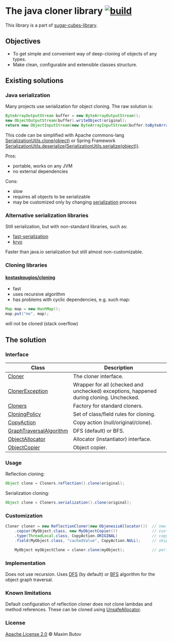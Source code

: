 
# The java cloner library [![build](https://github.com/mbutov/sugar-cubes-cloner/actions/workflows/build.yml/badge.svg)](https://github.com/mbutov/sugar-cubes-cloner/actions/workflows/build.yml)
           
This library is a part of [sugar-cubes-library](https://github.com/mbutov/sugar-cubes).

## Objectives

- To get simple and convenient way of deep-cloning of objects of any types.
- Make clean, configurable and extensible classes structure.

## Existing solutions
                    
### Java serialization

Many projects use serialization for object cloning. The raw solution is: 
```java
ByteArrayOutputStream buffer = new ByteArrayOutputStream();
new ObjectOutputStream(buffer).writeObject(original);
return new ObjectInputStream(new ByteArrayInputStream(buffer.toByteArray())).readObject();
```
This code can be simplified with Apache commons-lang [SerializationUtils.clone(object)](https://commons.apache.org/proper/commons-lang/apidocs/org/apache/commons/lang3/SerializationUtils.html#clone-T-) or Spring Framework [SerializationUtils.deserialize(SerializationUtils.serialize(object))](https://docs.spring.io/spring-framework/docs/current/javadoc-api/org/springframework/util/SerializationUtils.html).

Pros:
- portable, works on any JVM
- no external dependencies

Cons:
- slow
- requires all objects to be serializable
- may be customized only by changing [serialization](https://docs.oracle.com/javase/8/docs/api/java/io/Serializable.html) process

### Alternative serialization libraries
                                       
Still serialization, but with non-standard libraries, such as:
- [fast-serialization](https://github.com/RuedigerMoeller/fast-serialization)
- [kryo](https://github.com/EsotericSoftware/kryo)
      
Faster than java.io serialization but still almost non-customizable.

### Cloning libraries

#### [kostaskougios/cloning](https://github.com/kostaskougios/cloning)
- fast
- uses recursive algorithm 
- has problems with cyclic dependencies, e.g. such map:
```java
Map map = new HashMap();
map.put("me", map);
``` 
will not be cloned (stack overflow)                                                      

## The solution

### Interface

| Class | Description |
| --- | --- |
| [Cloner](src/main/java/org/sugarcubes/cloner/Cloner.java) | The cloner interface. |
| [ClonerException](src/main/java/org/sugarcubes/cloner/ClonerException.java) | Wrapper for all (checked and unchecked) exceptions, happened during cloning. Unchecked. |
| [Cloners](src/main/java/org/sugarcubes/cloner/Cloners.java) | Factory for standard cloners. |
| [CloningPolicy](src/main/java/org/sugarcubes/cloner/CloningPolicy.java) | Set of class/field rules for cloning. |
| [CopyAction](src/main/java/org/sugarcubes/cloner/CopyAction.java) | Copy action (null/original/clone). |
| [GraphTraversalAlgorithm](src/main/java/org/sugarcubes/cloner/GraphTraversalAlgorithm.java) | DFS (default) or BFS. |
| [ObjectAllocator](src/main/java/org/sugarcubes/cloner/ObjectAllocator.java)| Allocator (instantiator) interface. |
| [ObjectCopier](src/main/java/org/sugarcubes/cloner/ObjectCopier.java) | Object copier. |

### Usage

Reflection cloning:
```java
Object clone = Cloners.reflection().clone(original);
```

Serialization cloning:
```java
Object clone = Cloners.serialization().clone(original);
```

### Customization
```java
Cloner cloner = new ReflectionCloner(new ObjenesisAllocator())  // new cloner instance with custom allocator
    .copier(MyObject.class, new MyObjectCopier())               // custom copier for MyObject type
    .type(ThreadLocal.class, CopyAction.ORIGINAL)               // copy thread locals by reference 
    .field(MyObject.class, "cachedValue", CopyAction.NULL);     // skip MyObject.cachedValue field

    MyObject myObjectClone = cloner.clone(myObject);            // perform cloning
```
          
### Implementation
                  
Does not use recursion. Uses [DFS](https://en.wikipedia.org/wiki/Depth-first_search) (by default) or [BFS](https://en.wikipedia.org/wiki/Breadth-first_search) algorithm for the object graph traversal.

### Known limitations

Default configuration of reflection cloner does not clone lambdas and method references. These can be cloned using [UnsafeAllocator](src/main/java/org/sugarcubes/cloner/unsafe/UnsafeAllocator.java).
        
### License

[Apache License 2.0](LICENSE.txt) © Maxim Butov
